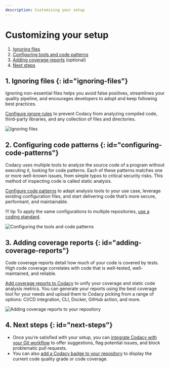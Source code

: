 ```yaml
---
description: Customizing your setup
---
```


# Customizing your setup

[//]: # (TODO prerequisites: check out the quickstart!)

1.  [Ignoring files](#ignoring-files)
1.  [Configuring tools and code patterns](#configuring-code-patterns)
1.  [Adding coverage reports](#adding-coverage-reports) (optional)
1.  [Next steps](#next-steps)

## 1. Ignoring files {: id="ignoring-files"}

Ignoring non-essential files helps you avoid false positives, streamlines your quality pipeline, and encourages developers to adopt and keep following best practices.

[Configure ignore rules](../repositories-configure/ignoring-files.md) to prevent Codacy from analyzing compiled code, third-party libraries, and any collection of files and directories.

![Ignoring files](../repositories-configure/images/ignored-files.png)

## 2. Configuring code patterns {: id="configuring-code-patterns"}

Codacy uses multiple tools to analyze the source code of a program without executing it, looking for code patterns. Each of these patterns matches one or more well-known issues, from simple typos to critical security risks. This method of inspecting code is called static analysis.

[Configure code patterns](../repositories-configure/configuring-code-patterns.md) to adapt analysis tools to your use case, leverage existing configuration files, and start delivering code that’s more secure, performant, and maintainable.

!!! tip
To apply the same configurations to multiple repositories, [use a coding standard](../organizations/using-a-coding-standard.md).

![Configuring the tools and code patterns](../repositories-configure/images/code-patterns.png)

## 3. Adding coverage reports {: id="adding-coverage-reports"}

Code coverage reports detail how much of your code is covered by tests. High code coverage correlates with code that is well-tested, well-maintained, and reliable.

[Add coverage reports to Codacy](../coverage-reporter/index.md) to unify your coverage and static code analysis metrics. You can generate your reports using the best coverage tool for your needs and upload them to Codacy picking from a range of options: CI/CD integration, CLI, Docker, GitHub action, and more.

![Adding coverage reports to your repository](../coverage-reporter/images/coverage-codacy-ui.png)

## 4. Next steps {: id="next-steps"}

-   Once you’re satisfied with your setup, you can [integrate Codacy with your Git workflow](integrating-codacy-with-your-git-workflow.md) to offer suggestions, flag potential issues, and block problematic pull requests.
-   You can also [add a Codacy badge to your repository](adding-a-codacy-badge.md) to display the current code quality grade or code coverage.
